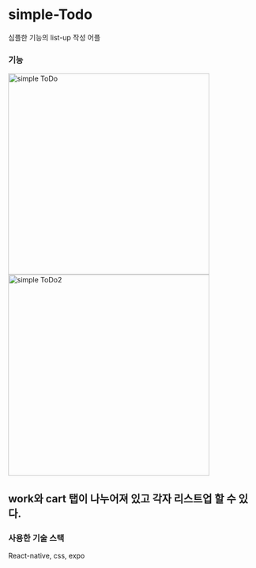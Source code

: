# simple-Todo
 심플한 기능의 list-up 작성 어플

### **기능**

<img width="407" alt="simple ToDo" src="https://user-images.githubusercontent.com/85971333/163137359-48856271-ec7f-4c6c-aa90-26482ab0fb92.png">
<img width="407" alt="simple ToDo2" src="https://user-images.githubusercontent.com/85971333/163137366-f29a3053-441b-4c37-b805-bbdcc36bf43a.png">


work와 cart 탭이 나누어져 있고 각자 리스트업 할 수 있다.
---

### **사용한 기술 스택**
React-native, css, expo
